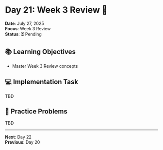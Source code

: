 # Day 21: Week 3 Review 🎯

**Date**: July 27, 2025  
**Focus**: Week 3 Review  
**Status**: ⏳ Pending  

## 📚 Learning Objectives
- Master Week 3 Review concepts

## 💻 Implementation Task
TBD

## 🧮 Practice Problems
TBD

---
**Next**: Day 22  
**Previous**: Day 20
